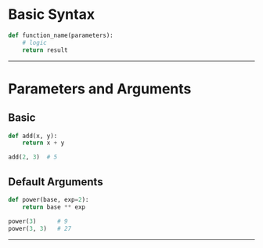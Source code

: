 # Basic Syntax
``` python
def function_name(parameters):
    # logic
    return result
```

---
# Parameters and Arguments
## Basic
``` python
def add(x, y):
    return x + y

add(2, 3)  # 5
```

## Default Arguments
``` python
def power(base, exp=2):
    return base ** exp

power(3)      # 9
power(3, 3)   # 27
```

---

